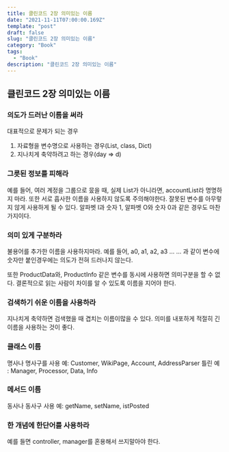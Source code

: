 ```yaml
---
title: 클린코드 2장 의미있는 이름
date: "2021-11-11T07:00:00.169Z"
template: "post"
draft: false
slug: "클린코드 2장 의미있는 이름"
category: "Book"
tags:
  - "Book"
description: "클린코드 2장 의미있는 이름"
---
```


## 클린코드 2장 의미있는 이름

### 의도가 드러난 이름을 써라

대표적으로 문제가 되는 경우

1. 자료형을 변수명으로 사용하는 경우(List, class, Dict)
2. 지나치게 축약하려고 하는 경우(day => d)

### 그릇된 정보를 피해라

예를 들어, 여러 계정을 그룹으로 뭈을 때, 실제 List가 아니라면, accountList라 명명하지 마라.
또한 서로 흡사한 이름을 사용하지 않도록 주의해야한다. 잘못된 변수를 아무렇지 않게 사용하게 될 수 있다.
알파벳 l과 숫자 1, 알파벳 O와 숫자 0과 같은 경우도 마찬가지이다.

### 의미 있게 구분하라

불용어를 추가한 이름을 사용하지마라.
예를 들어, a0, a1, a2, a3 ... ... 과 같이 변수에 숫자만 붙인경우에는 의도가 전혀 드러나지 않는다.

또한 ProductData와, ProductInfo 같은 변수를 동시에 사용하면 의미구분을 할 수 없다.
결론적으로 읽는 사람이 차이를 알 수 있도록 이름을 지어야 한다.

### 검색하기 쉬운 이름을 사용하라

지나치게 축약하면 검색했을 때 겹치는 이름이많을 수 있다.
의미를 내포하게 적절히 긴 이름을 사용하는 것이 좋다.

### 클래스 이름

명사나 명사구를 사용
예: Customer, WikiPage, Account, AddressParser
틀린 예 : Manager, Processor, Data, Info

### 메서드 이름

동사나 동사구 사용
예: getName, setName, istPosted

### 한 개념에 한단어를 사용하라

예를 들면 controller, manager를 혼용해서 쓰지말아야 한다.


